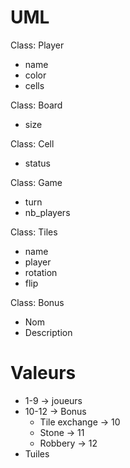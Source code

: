 # UML

Class: Player
- name
- color
- cells


Class: Board
- size


Class: Cell
- status


Class: Game
- turn
- nb_players


Class: Tiles
- name
- player
- rotation
- flip

Class: Bonus
- Nom
- Description



# Valeurs

- 1-9 -> joueurs
- 10-12 -> Bonus
  - Tile exchange -> 10
  - Stone -> 11
  - Robbery -> 12
- Tuiles